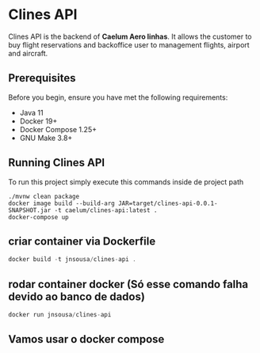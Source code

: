 # Clines API

Clines API is the backend of **Caelum Aero linhas**. It allows the customer to buy flight reservations and 
backoffice user to management flights, airport and aircraft.


## Prerequisites
Before you begin, ensure you have met the following requirements:

* Java 11 
* Docker 19+
* Docker Compose 1.25+
* GNU Make 3.8+ 

## Running Clines API

To run this project simply execute this commands inside de project path

```shell script
./mvnw clean package
docker image build --build-arg JAR=target/clines-api-0.0.1-SNAPSHOT.jar -t caelum/clines-api:latest .
docker-compose up
```
## criar container via Dockerfile
```java
docker build -t jnsousa/clines-api .
```

## rodar container docker (Só esse comando falha devido ao banco de dados)
```java
docker run jnsousa/clines-api
```

## Vamos usar o docker compose
